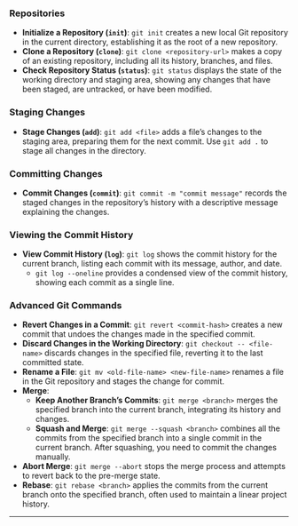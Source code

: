 ### Repositories
- **Initialize a Repository (`init`)**: 
  `git init` creates a new local Git repository in the current directory, establishing it as the root of a new repository.
- **Clone a Repository (`clone`)**: 
  `git clone <repository-url>` makes a copy of an existing repository, including all its history, branches, and files.
- **Check Repository Status (`status`)**:
  `git status` displays the state of the working directory and staging area, showing any changes that have been staged, are untracked, or have been modified.

### Staging Changes
- **Stage Changes (`add`)**:
  `git add <file>` adds a file’s changes to the staging area, preparing them for the next commit. Use `git add .` to stage all changes in the directory.

### Committing Changes
- **Commit Changes (`commit`)**:
  `git commit -m "commit message"` records the staged changes in the repository’s history with a descriptive message explaining the changes.

### Viewing the Commit History
- **View Commit History (`log`)**:
  `git log` shows the commit history for the current branch, listing each commit with its message, author, and date.
  - `git log --oneline` provides a condensed view of the commit history, showing each commit as a single line.

### Advanced Git Commands
- **Revert Changes in a Commit**:
  `git revert <commit-hash>` creates a new commit that undoes the changes made in the specified commit.
- **Discard Changes in the Working Directory**:
  `git checkout -- <file-name>` discards changes in the specified file, reverting it to the last committed state.
- **Rename a File**:
  `git mv <old-file-name> <new-file-name>` renames a file in the Git repository and stages the change for commit.
- **Merge**:
  - **Keep Another Branch’s Commits**:
    `git merge <branch>` merges the specified branch into the current branch, integrating its history and changes.
  - **Squash and Merge**:
    `git merge --squash <branch>` combines all the commits from the specified branch into a single commit in the current branch. After squashing, you need to commit the changes manually.
- **Abort Merge**:
  `git merge --abort` stops the merge process and attempts to revert back to the pre-merge state.
- **Rebase**:
  `git rebase <branch>` applies the commits from the current branch onto the specified branch, often used to maintain a linear project history.

---
